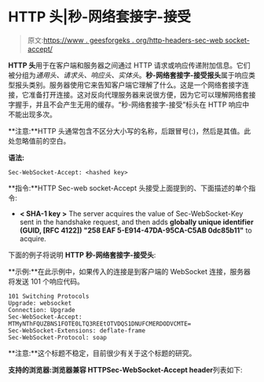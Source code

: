 # HTTP 头|秒-网络套接字-接受

> 原文:[https://www . geesforgeks . org/http-headers-sec-web socket-accept/](https://www.geeksforgeeks.org/http-headers-sec-websocket-accept/)

**HTTP 头**用于在客户端和服务器之间通过 HTTP 请求或响应传递附加信息。它们被分组为*通用头、请求头、响应头、实体头*。**秒-网络套接字-接受报头**属于响应类型报头类别。服务器使用它来告知客户端它理解了什么。这是一个网络套接字连接，它准备打开连接。这对反向代理服务器来说很方便，因为它可以理解网络套接字握手，并且不会产生无用的缓存。“秒-网络套接字-接受”标头在 HTTP 响应中不能出现多次。

**注意:**HTTP 头通常包含不区分大小写的名称，后跟冒号(:)，然后是其值。此处忽略值前的空白。

**语法:**

```
Sec-WebSocket-Accept: <hashed key>
```

**指令:**HTTP Sec-web socket-Accept 头接受上面提到的、下面描述的单个指令:

*   **< SHA-1 key >** The server acquires the value of Sec-WebSocket-Key sent in the handshake request, and then adds **globally unique identifier (GUID, [RFC 4122]) "258 EAF 5-E914-47DA-95CA-C5AB 0dc85b11"** to acquire.

下面的例子将说明 **HTTP 秒-网络套接字-接受头**:

**示例:**在此示例中，如果传入的连接是到客户端的 WebSocket 连接，服务器将发送 101 个响应代码。

```
101 Switching Protocols
Upgrade: websocket
Connection: Upgrade
Sec-WebSocket-Accept: MTMyNThFQUZBNS1FOTE0LTQ3REEtOTVDQS1DNUFCMERDODVCMTE=
Sec-WebSocket-Extensions: deflate-frame
Sec-WebSocket-Protocol: soap
```

**注意:**这个标题不稳定，目前很少有关于这个标题的研究。

**支持的浏览器:**浏览器兼容 HTTP**Sec-WebSocket-Accept header**列表如下: